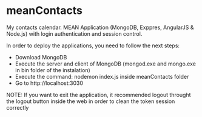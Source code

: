 # meanContacts
My contacts calendar. MEAN Application (MongoDB, Exppres, AngularJS &amp; Node.js) with login authentication and session control.

In order to deploy the applications, you need to follow the next steps:

  - Download MongoDB 
  - Execute the server and client of MongoDB (mongod.exe and mongo.exe in bin folder of the instalation)
  - Execute the command: nodemon index.js inside meanContacts folder
  - Go to http://localhost:3030

NOTE: If you want to exit the application, it recommended logout throught the logout button inside the web in order to clean the token session correctly  
